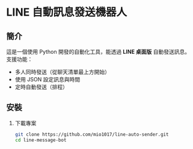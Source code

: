 # LINE 自動訊息發送機器人

## 簡介
這是一個使用 Python 開發的自動化工具，能透過 **LINE 桌面版** 自動發送訊息。  
支援功能：
- 多人同時發送（從聊天清單最上方開始）
- 使用 JSON 設定訊息與時間
- 定時自動發送（排程）

## 安裝
1. 下載專案
   ```bash
   git clone https://github.com/mio1017/line-auto-sender.git
   cd line-message-bot
